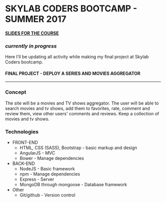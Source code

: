 # SKYLAB CODERS BOOTCAMP - SUMMER 2017

#### [SLIDES FOR THE COURSE](https://skylabcoders.github.io/bootcamp-julio2017/)
### *currently in progress*
Here I'll be updating all activity while making my final project at Skylab Coders bootcamp.

#### FINAL PROJECT - DEPLOY A SERIES AND MOVIES AGGREGATOR
___

### Concept
The site will be a movies and TV shows aggregator. The user will be able to search movies and tv shows, add them to favorites, rate, comment and review them, view other users' comments and reviews. Keep a collection of movies and tv shows.

### Technologies
* FRONT-END
    - HTML, CSS (SASS), Bootstrap - basic markup and design
    - AngularJS - MVC
    - Bower - Manage dependencies
* BACK-END
    - NodeJS - Basic framework
    - npm - Manage dependencies
    - Express - Server
    - MongoDB through mongoose - Database framework
* Other
    - Git/github - Version control


 



